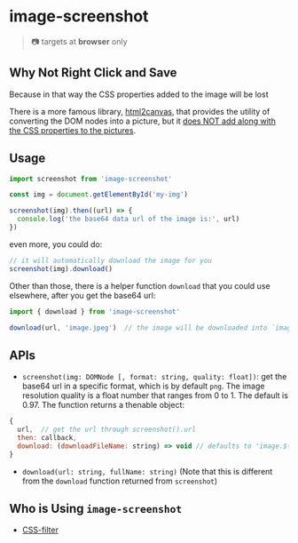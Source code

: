 # image-screenshot

> :camera: targets at **browser** only

## Why Not Right Click and Save

Because in that way the CSS properties added to the image will be lost

There is a more famous library, [html2canvas](https://github.com/niklasvh/html2canvas), that provides the utility of converting the DOM nodes into a picture, but it [does NOT add along with the CSS properties to the pictures](https://github.com/niklasvh/html2canvas/issues/1127).

## Usage

```js
import screenshot from 'image-screenshot'

const img = document.getElementById('my-img')

screenshot(img).then((url) => {
  console.log('the base64 data url of the image is:', url)
})
```

even more, you could do:

```js
// it will automatically download the image for you
screenshot(img).download()
```

Other than those, there is a helper function `download` that you could use elsewhere, after you get the base64 url:

```js
import { download } from 'image-screenshot'

download(url, 'image.jpeg')  // the image will be downloaded into `image.jpeg` 
```

## APIs

- `screenshot(img: DOMNode [, format: string, quality: float])`: get the base64 url in a specific format, which is by default `png`. The image resolution quality is a float number that ranges from 0 to 1. The default is 0.97. The function returns a thenable object:

```js
{
  url,  // get the url through screenshot().url
  then: callback,
  download: (downloadFileName: string) => void // defaults to 'image.${format}'
}
```

- `download(url: string, fullName: string)` (Note that this is different from the `download` function returned from `screenshot`)

## Who is Using `image-screenshot`

- [CSS-filter](https://cyan33.github.io/css-filter/)
